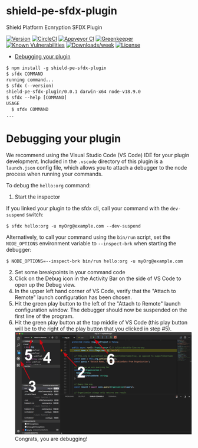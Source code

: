 shield-pe-sfdx-plugin
=====================

Shield Platform Ecnryption SFDX Plugin

[![Version](https://img.shields.io/npm/v/shield-pe-sfdx-plugin.svg)](https://npmjs.org/package/shield-pe-sfdx-plugin)
[![CircleCI](https://circleci.com/gh/VinceFINET/shield-pe-sfdx-plugin/tree/master.svg?style=shield)](https://circleci.com/gh/VinceFINET/shield-pe-sfdx-plugin/tree/master)
[![Appveyor CI](https://ci.appveyor.com/api/projects/status/github/VinceFINET/shield-pe-sfdx-plugin?branch=master&svg=true)](https://ci.appveyor.com/project/heroku/shield-pe-sfdx-plugin/branch/master)
[![Greenkeeper](https://badges.greenkeeper.io/VinceFINET/shield-pe-sfdx-plugin.svg)](https://greenkeeper.io/)
[![Known Vulnerabilities](https://snyk.io/test/github/VinceFINET/shield-pe-sfdx-plugin/badge.svg)](https://snyk.io/test/github/VinceFINET/shield-pe-sfdx-plugin)
[![Downloads/week](https://img.shields.io/npm/dw/shield-pe-sfdx-plugin.svg)](https://npmjs.org/package/shield-pe-sfdx-plugin)
[![License](https://img.shields.io/npm/l/shield-pe-sfdx-plugin.svg)](https://github.com/VinceFINET/shield-pe-sfdx-plugin/blob/master/package.json)

<!-- toc -->
* [Debugging your plugin](#debugging-your-plugin)
<!-- tocstop -->
<!-- install -->
<!-- usage -->
```sh-session
$ npm install -g shield-pe-sfdx-plugin
$ sfdx COMMAND
running command...
$ sfdx (--version)
shield-pe-sfdx-plugin/0.0.1 darwin-x64 node-v18.9.0
$ sfdx --help [COMMAND]
USAGE
  $ sfdx COMMAND
...
```
<!-- usagestop -->
<!-- commands -->

<!-- commandsstop -->
<!-- debugging-your-plugin -->
# Debugging your plugin
We recommend using the Visual Studio Code (VS Code) IDE for your plugin development. Included in the `.vscode` directory of this plugin is a `launch.json` config file, which allows you to attach a debugger to the node process when running your commands.

To debug the `hello:org` command: 
1. Start the inspector
  
If you linked your plugin to the sfdx cli, call your command with the `dev-suspend` switch: 
```sh-session
$ sfdx hello:org -u myOrg@example.com --dev-suspend
```
  
Alternatively, to call your command using the `bin/run` script, set the `NODE_OPTIONS` environment variable to `--inspect-brk` when starting the debugger:
```sh-session
$ NODE_OPTIONS=--inspect-brk bin/run hello:org -u myOrg@example.com
```

2. Set some breakpoints in your command code
3. Click on the Debug icon in the Activity Bar on the side of VS Code to open up the Debug view.
4. In the upper left hand corner of VS Code, verify that the "Attach to Remote" launch configuration has been chosen.
5. Hit the green play button to the left of the "Attach to Remote" launch configuration window. The debugger should now be suspended on the first line of the program. 
6. Hit the green play button at the top middle of VS Code (this play button will be to the right of the play button that you clicked in step #5).
<br><img src=".images/vscodeScreenshot.png" width="480" height="278"><br>
Congrats, you are debugging!
